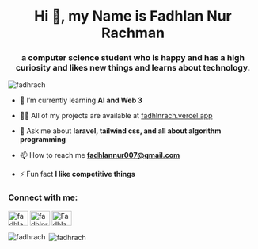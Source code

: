 <h1 align="center">Hi 👋, my Name is Fadhlan Nur Rachman</h1>
<h3 align="center">a computer science student who is happy and has a high curiosity and likes new things and learns about technology.</h3>

<p align="left"> <img src="https://komarev.com/ghpvc/?username=fadhrach&label=Profile%20views&color=0e75b6&style=flat" alt="fadhrach" /> </p>

- 🌱 I’m currently learning **AI and Web 3**

- 👨‍💻 All of my projects are available at [fadhlnrach.vercel.app](https://fadhlnrach.vercel.app)

- 💬 Ask me about **laravel, tailwind css, and all about algorithm programming**

- 📫 How to reach me **fadhlannur007@gmail.com**

- ⚡ Fun fact **I like competitive things**

<h3 align="left">Connect with me:</h3>
<p align="left">
<a href="https://linkedin.com/in/fadhlan nur rachman" target="blank"><img align="center" src="https://raw.githubusercontent.com/rahuldkjain/github-profile-readme-generator/master/src/images/icons/Social/linked-in-alt.svg" alt="fadhlan nur rachman" height="30" width="40" /></a>
<a href="https://instagram.com/fadhlnrach" target="blank"><img align="center" src="https://raw.githubusercontent.com/rahuldkjain/github-profile-readme-generator/master/src/images/icons/Social/instagram.svg" alt="fadhlnrach" height="30" width="40" /></a>
<a href="https://discord.gg/FadhlanCups#3260" target="blank"><img align="center" src="https://raw.githubusercontent.com/rahuldkjain/github-profile-readme-generator/master/src/images/icons/Social/discord.svg" alt="FadhlanCups#3260" height="30" width="40" /></a>
</p>

<p><img align="left" src="https://github-readme-stats.vercel.app/api/top-langs?username=fadhrach&show_icons=true&locale=en&layout=compact" alt="fadhrach" /></p>

<p>&nbsp;<img align="center" src="https://github-readme-stats.vercel.app/api?username=fadhrach&show_icons=true&locale=en" alt="fadhrach" /></p>
